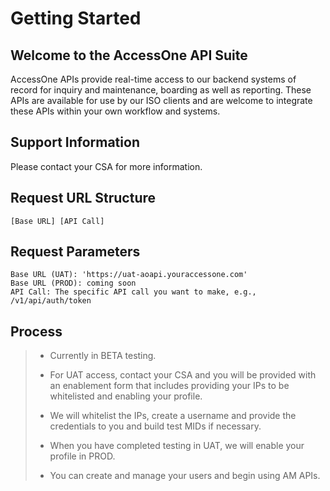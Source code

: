 # Getting Started

## Welcome to the AccessOne API Suite

AccessOne APIs provide real-time access to our backend systems of record for inquiry and maintenance, boarding as well as reporting. These APIs are available for use by our ISO clients and are welcome to integrate these APIs within your own workflow and systems.

## Support Information

Please contact your CSA for more information.

## Request URL Structure

    [Base URL] [API Call]

## Request Parameters

    Base URL (UAT): 'https://uat-aoapi.youraccessone.com'
    Base URL (PROD): coming soon
    API Call: The specific API call you want to make, e.g., /v1/api/auth/token

## Process

> - Currently in BETA testing.
>
> - For UAT access, contact your CSA and you will be provided with an enablement form that includes providing your IPs to be whitelisted and enabling your profile.
>
> - We will whitelist the IPs, create a username and provide the credentials to you and build test MIDs if necessary.
>
> - When you have completed testing in UAT, we will enable your profile in PROD.
>
> - You can create and manage your users and begin using AM APIs.
